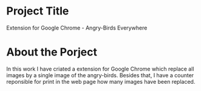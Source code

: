 # Project Title

Extension for Google Chrome - Angry-Birds Everywhere

# About the Porject

In this work I have criated a extension for Google Chrome which replace all images by a single image of the angry-birds. Besides that, I have a counter
reponsible for print in the web page how many images have been replaced.

